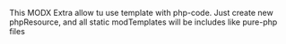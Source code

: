 This MODX Extra allow  tu use template with php-code.
Just create new phpResource, and all static modTemplates will be includes like pure-php files